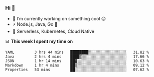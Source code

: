 ### Hi 👋

<!--
**nodejh/nodejh** is a ✨ _special_ ✨ repository because its `README.md` (this file) appears on your GitHub profile.

Here are some ideas to get you started:

- 🔭 I’m currently working on ...
- 🌱 I’m currently learning ...
- 👯 I’m looking to collaborate on ...
- 🤔 I’m looking for help with ...
- 💬 Ask me about ...
- 📫 How to reach me: ...
- 😄 Pronouns: ...
- ⚡ Fun fact: ...
-->

- 🔭 I’m currently working on something cool :wink:
- ⚡ Node.js, Java, Go :thought_balloon:
- 🤖 Serverless, Kubernetes, Cloud Native

📊 **This week I spent my time on**

<!--START_SECTION:waka-->
```text
YAML         3 hrs 44 mins   ████████░░░░░░░░░░░░░░░░░   31.82 % 
Java         2 hrs 4 mins    ████▒░░░░░░░░░░░░░░░░░░░░   17.66 % 
JSON         1 hr 14 mins    ██▓░░░░░░░░░░░░░░░░░░░░░░   10.63 % 
Markdown     1 hr 4 mins     ██▒░░░░░░░░░░░░░░░░░░░░░░   09.12 % 
Properties   53 mins         ██░░░░░░░░░░░░░░░░░░░░░░░   07.62 % 
```
<!--END_SECTION:waka-->


<!--
:traffic_light: **Visitors**

![visitors](https://visitor-badge.glitch.me/badge?page_id=nodejh.nodejh)
-->
